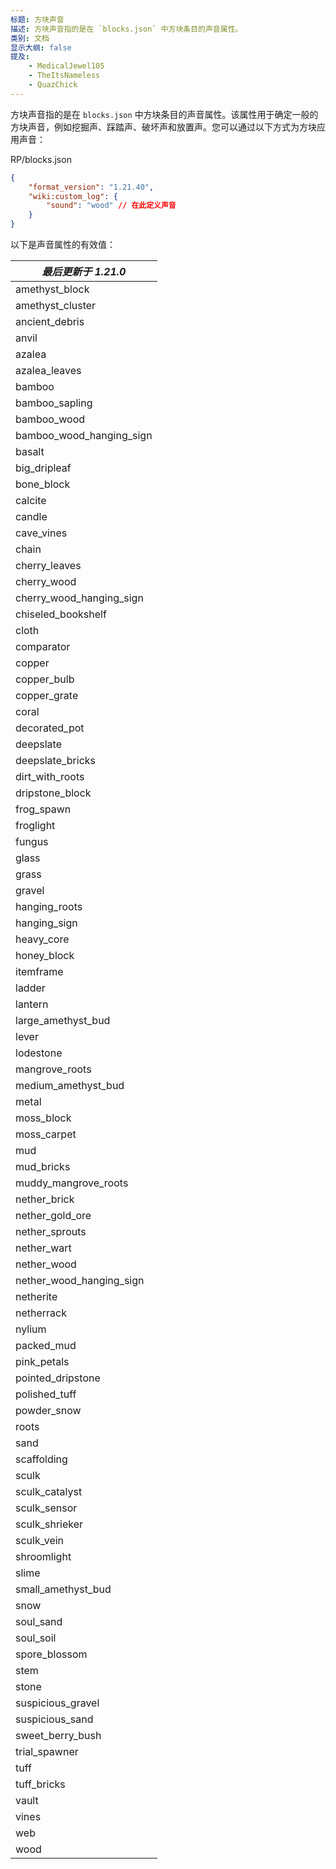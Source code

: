 ```yaml
---
标题: 方块声音
描述: 方块声音指的是在 `blocks.json` 中方块条目的声音属性。
类别: 文档
显示大纲: false
提及:
    - MedicalJewel105
    - TheItsNameless
    - QuazChick
---
```


方块声音指的是在 `blocks.json` 中方块条目的声音属性。该属性用于确定一般的方块声音，例如挖掘声、踩踏声、破坏声和放置声。您可以通过以下方式为方块应用声音：

<CodeHeader>RP/blocks.json</CodeHeader>

```json
{
    "format_version": "1.21.40",
    "wiki:custom_log": {
        "sound": "wood" // 在此定义声音
    }
}
```

以下是声音属性的有效值：

<!-- page_dumper_start -->

| _最后更新于 1.21.0_ |
| ------------------------- |
| amethyst_block            |
| amethyst_cluster          |
| ancient_debris            |
| anvil                     |
| azalea                    |
| azalea_leaves             |
| bamboo                    |
| bamboo_sapling            |
| bamboo_wood               |
| bamboo_wood_hanging_sign  |
| basalt                    |
| big_dripleaf              |
| bone_block                |
| calcite                   |
| candle                    |
| cave_vines                |
| chain                     |
| cherry_leaves             |
| cherry_wood               |
| cherry_wood_hanging_sign  |
| chiseled_bookshelf        |
| cloth                     |
| comparator                |
| copper                    |
| copper_bulb               |
| copper_grate              |
| coral                     |
| decorated_pot             |
| deepslate                 |
| deepslate_bricks          |
| dirt_with_roots           |
| dripstone_block           |
| frog_spawn                |
| froglight                 |
| fungus                    |
| glass                     |
| grass                     |
| gravel                    |
| hanging_roots             |
| hanging_sign              |
| heavy_core                |
| honey_block               |
| itemframe                 |
| ladder                    |
| lantern                   |
| large_amethyst_bud        |
| lever                     |
| lodestone                 |
| mangrove_roots            |
| medium_amethyst_bud       |
| metal                     |
| moss_block                |
| moss_carpet               |
| mud                       |
| mud_bricks                |
| muddy_mangrove_roots      |
| nether_brick              |
| nether_gold_ore           |
| nether_sprouts            |
| nether_wart               |
| nether_wood               |
| nether_wood_hanging_sign  |
| netherite                 |
| netherrack                |
| nylium                    |
| packed_mud                |
| pink_petals               |
| pointed_dripstone         |
| polished_tuff             |
| powder_snow               |
| roots                     |
| sand                      |
| scaffolding               |
| sculk                     |
| sculk_catalyst            |
| sculk_sensor              |
| sculk_shrieker            |
| sculk_vein                |
| shroomlight               |
| slime                     |
| small_amethyst_bud        |
| snow                      |
| soul_sand                 |
| soul_soil                 |
| spore_blossom             |
| stem                      |
| stone                     |
| suspicious_gravel         |
| suspicious_sand           |
| sweet_berry_bush          |
| trial_spawner             |
| tuff                      |
| tuff_bricks               |
| vault                     |
| vines                     |
| web                       |
| wood                      |

<!-- page_dumper_end -->